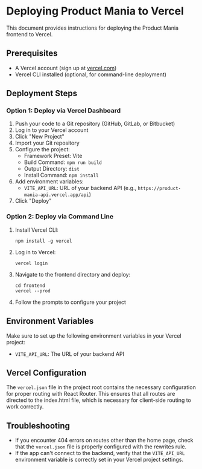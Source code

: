 # Deploying Product Mania to Vercel

This document provides instructions for deploying the Product Mania frontend to Vercel.

## Prerequisites

- A Vercel account (sign up at [vercel.com](https://vercel.com))
- Vercel CLI installed (optional, for command-line deployment)

## Deployment Steps

### Option 1: Deploy via Vercel Dashboard

1. Push your code to a Git repository (GitHub, GitLab, or Bitbucket)
2. Log in to your Vercel account
3. Click "New Project"
4. Import your Git repository
5. Configure the project:
   - Framework Preset: Vite
   - Build Command: `npm run build`
   - Output Directory: `dist`
   - Install Command: `npm install`
6. Add environment variables:
   - `VITE_API_URL`: URL of your backend API (e.g., `https://product-mania-api.vercel.app/api`)
7. Click "Deploy"

### Option 2: Deploy via Command Line

1. Install Vercel CLI:
   ```
   npm install -g vercel
   ```

2. Log in to Vercel:
   ```
   vercel login
   ```

3. Navigate to the frontend directory and deploy:
   ```
   cd frontend
   vercel --prod
   ```

4. Follow the prompts to configure your project

## Environment Variables

Make sure to set up the following environment variables in your Vercel project:

- `VITE_API_URL`: The URL of your backend API

## Vercel Configuration

The `vercel.json` file in the project root contains the necessary configuration for proper routing with React Router. This ensures that all routes are directed to the index.html file, which is necessary for client-side routing to work correctly.

## Troubleshooting

- If you encounter 404 errors on routes other than the home page, check that the `vercel.json` file is properly configured with the rewrites rule.
- If the app can't connect to the backend, verify that the `VITE_API_URL` environment variable is correctly set in your Vercel project settings.